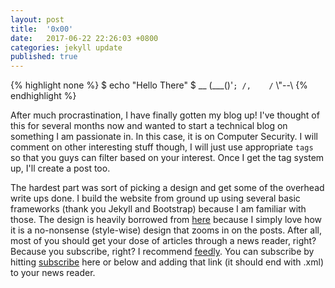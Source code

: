 ```yaml
---
layout: post
title:  '0x00'
date:   2017-06-22 22:26:03 +0800
categories: jekyll update
published: true
---
```

{% highlight none %}
$ echo "Hello There"
$
         __
   (___()'`;
   /,    /`
   \\"--\\
{% endhighlight %}

After much procrastination, I have finally gotten my blog up! I've thought of this for several months now and wanted to start a technical blog on something I am passionate in. In this case, it is on Computer Security. I will comment on other interesting stuff though, I will just use appropriate `tags` so that you guys can filter based on your interest. Once I get the tag system up, I'll create a post too.

The hardest part was sort of picking a design and get some of the overhead write ups done. I build the website from ground up using several basic frameworks (thank you Jekyll and Bootstrap) because I am familiar with those. The design is heavily borrowed from [here](https://sockpuppet.org) because I simply love how it is a no-nonsense (style-wise) design that zooms in on the posts. After all, most of you should get your dose of articles through a news reader, right? Because you subscribe, right? I recommend [feedly](https://feedly.com/). You can subscribe by hitting [subscribe](http://localhost:4000/feed.xml) here or below and adding that link (it should end with .xml) to your news reader.
